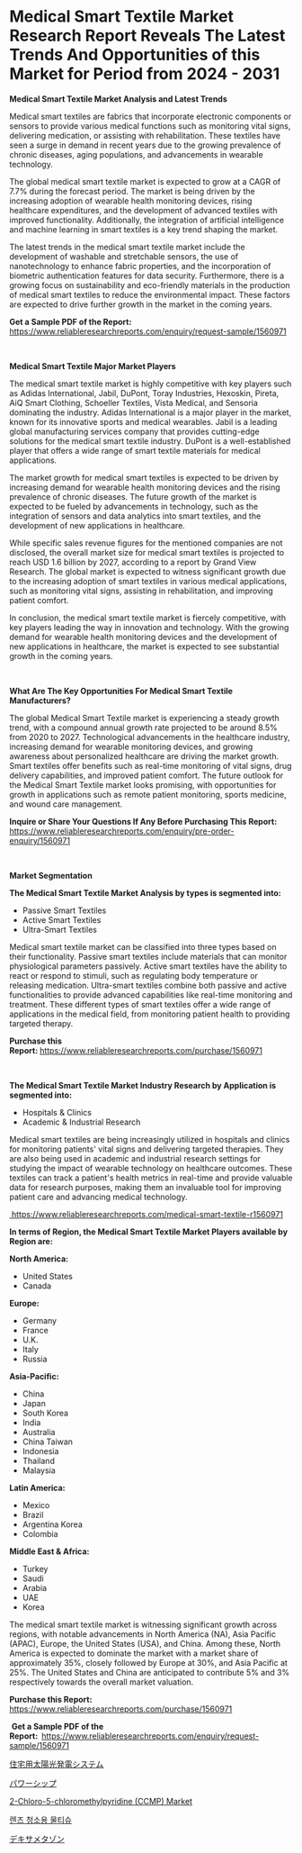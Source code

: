 <p><h1>Medical Smart Textile Market Research Report Reveals The Latest Trends And Opportunities of this Market for Period from 2024 - 2031</h1></p><p><strong>Medical Smart Textile Market Analysis and Latest Trends</strong></p>
<p><p>Medical smart textiles are fabrics that incorporate electronic components or sensors to provide various medical functions such as monitoring vital signs, delivering medication, or assisting with rehabilitation. These textiles have seen a surge in demand in recent years due to the growing prevalence of chronic diseases, aging populations, and advancements in wearable technology.</p><p>The global medical smart textile market is expected to grow at a CAGR of 7.7% during the forecast period. The market is being driven by the increasing adoption of wearable health monitoring devices, rising healthcare expenditures, and the development of advanced textiles with improved functionality. Additionally, the integration of artificial intelligence and machine learning in smart textiles is a key trend shaping the market.</p><p>The latest trends in the medical smart textile market include the development of washable and stretchable sensors, the use of nanotechnology to enhance fabric properties, and the incorporation of biometric authentication features for data security. Furthermore, there is a growing focus on sustainability and eco-friendly materials in the production of medical smart textiles to reduce the environmental impact. These factors are expected to drive further growth in the market in the coming years.</p></p>
<p><strong>Get a Sample PDF of the Report:&nbsp;</strong> <a href="https://www.reliableresearchreports.com/enquiry/request-sample/1560971">https://www.reliableresearchreports.com/enquiry/request-sample/1560971</a></p>
<p>&nbsp;</p>
<p><strong>Medical Smart Textile Major Market Players</strong></p>
<p><p>The medical smart textile market is highly competitive with key players such as Adidas International, Jabil, DuPont, Toray Industries, Hexoskin, Pireta, AiQ Smart Clothing, Schoeller Textiles, Vista Medical, and Sensoria dominating the industry. Adidas International is a major player in the market, known for its innovative sports and medical wearables. Jabil is a leading global manufacturing services company that provides cutting-edge solutions for the medical smart textile industry. DuPont is a well-established player that offers a wide range of smart textile materials for medical applications.</p><p>The market growth for medical smart textiles is expected to be driven by increasing demand for wearable health monitoring devices and the rising prevalence of chronic diseases. The future growth of the market is expected to be fueled by advancements in technology, such as the integration of sensors and data analytics into smart textiles, and the development of new applications in healthcare.</p><p>While specific sales revenue figures for the mentioned companies are not disclosed, the overall market size for medical smart textiles is projected to reach USD 1.6 billion by 2027, according to a report by Grand View Research. The global market is expected to witness significant growth due to the increasing adoption of smart textiles in various medical applications, such as monitoring vital signs, assisting in rehabilitation, and improving patient comfort.</p><p>In conclusion, the medical smart textile market is fiercely competitive, with key players leading the way in innovation and technology. With the growing demand for wearable health monitoring devices and the development of new applications in healthcare, the market is expected to see substantial growth in the coming years.</p></p>
<p>&nbsp;</p>
<p><strong>What Are The Key Opportunities For Medical Smart Textile Manufacturers?</strong></p>
<p><p>The global Medical Smart Textile market is experiencing a steady growth trend, with a compound annual growth rate projected to be around 8.5% from 2020 to 2027. Technological advancements in the healthcare industry, increasing demand for wearable monitoring devices, and growing awareness about personalized healthcare are driving the market growth. Smart textiles offer benefits such as real-time monitoring of vital signs, drug delivery capabilities, and improved patient comfort. The future outlook for the Medical Smart Textile market looks promising, with opportunities for growth in applications such as remote patient monitoring, sports medicine, and wound care management.</p></p>
<p><strong>Inquire or Share Your Questions If Any Before Purchasing This Report:</strong> <a href="https://www.reliableresearchreports.com/enquiry/pre-order-enquiry/1560971">https://www.reliableresearchreports.com/enquiry/pre-order-enquiry/1560971</a></p>
<p>&nbsp;</p>
<p><strong>Market Segmentation</strong></p>
<p><strong>The Medical Smart Textile Market Analysis by types is segmented into:</strong></p>
<p><ul><li>Passive Smart Textiles</li><li>Active Smart Textiles</li><li>Ultra-Smart Textiles</li></ul></p>
<p><p>Medical smart textile market can be classified into three types based on their functionality. Passive smart textiles include materials that can monitor physiological parameters passively. Active smart textiles have the ability to react or respond to stimuli, such as regulating body temperature or releasing medication. Ultra-smart textiles combine both passive and active functionalities to provide advanced capabilities like real-time monitoring and treatment. These different types of smart textiles offer a wide range of applications in the medical field, from monitoring patient health to providing targeted therapy.</p></p>
<p><strong>Purchase this Report:&nbsp;</strong><a href="https://www.reliableresearchreports.com/purchase/1560971">https://www.reliableresearchreports.com/purchase/1560971</a></p>
<p>&nbsp;</p>
<p><strong>The Medical Smart Textile Market Industry Research by Application is segmented into:</strong></p>
<p><ul><li>Hospitals & Clinics</li><li>Academic & Industrial Research</li></ul></p>
<p><p>Medical smart textiles are being increasingly utilized in hospitals and clinics for monitoring patients' vital signs and delivering targeted therapies. They are also being used in academic and industrial research settings for studying the impact of wearable technology on healthcare outcomes. These textiles can track a patient's health metrics in real-time and provide valuable data for research purposes, making them an invaluable tool for improving patient care and advancing medical technology.</p></p>
<p><a href="https://www.reliableresearchreports.com/medical-smart-textile-r1560971">&nbsp;https://www.reliableresearchreports.com/medical-smart-textile-r1560971</a></p>
<p><strong>In terms of Region, the Medical Smart Textile Market Players available by Region are:</strong></p>
<p>
    <p> <strong> North America: </strong>
        <ul>
            <li>United States</li>
            <li>Canada</li>
        </ul>
        </p> 
    <p> <strong> Europe: </strong>
        <ul>
            <li>Germany</li>
            <li>France</li>
            <li>U.K.</li>
            <li>Italy</li>
            <li>Russia</li>
        </ul>
        </p> 
    <p> <strong> Asia-Pacific: </strong>
        <ul>
            <li>China</li>
            <li>Japan</li>
            <li>South Korea</li>
            <li>India</li>
            <li>Australia</li>
            <li>China Taiwan</li>
            <li>Indonesia</li>
            <li>Thailand</li>
            <li>Malaysia</li>
        </ul>
        </p> 
    <p> <strong> Latin America: </strong>
        <ul>
            <li>Mexico</li>
            <li>Brazil</li>
            <li>Argentina Korea</li>
            <li>Colombia</li>
        </ul>
        </p> 
    <p> <strong> Middle East & Africa: </strong>
        <ul>
            <li>Turkey</li>
            <li>Saudi</li>
            <li>Arabia</li>
            <li>UAE</li>
            <li>Korea</li>
        </ul>
    </p>
    </p>
<p><p>The medical smart textile market is witnessing significant growth across regions, with notable advancements in North America (NA), Asia Pacific (APAC), Europe, the United States (USA), and China. Among these, North America is expected to dominate the market with a market share of approximately 35%, closely followed by Europe at 30%, and Asia Pacific at 25%. The United States and China are anticipated to contribute 5% and 3% respectively towards the overall market valuation.</p></p>
<p><strong>Purchase this Report: </strong><a href="https://www.reliableresearchreports.com/purchase/1560971">https://www.reliableresearchreports.com/purchase/1560971</a></p>
<p>&nbsp;<strong>Get a Sample PDF of the Report:&nbsp;&nbsp;</strong><a href="https://www.reliableresearchreports.com/enquiry/request-sample/1560971">https://www.reliableresearchreports.com/enquiry/request-sample/1560971</a></p>
<p><strong></strong></p>
<p><p><a href="https://github.com/FrancoWeber2023/Market-Research-Report-List-1/blob/main/267848446497.md">住宅用太陽光発電システム</a></p><p><a href="https://github.com/kegley4963/Market-Research-Report-List-1/blob/main/806853246496.md">パワーシップ</a></p><p><a href="https://issuu.com/reportprime-2/docs/2-chloro-5-chloromethylpyridine-ccmp-market-size-2">2-Chloro-5-chloromethylpyridine (CCMP) Market</a></p><p><a href="https://medium.com/@adonispellea2022/%EB%A0%8C%EC%A6%88-%EC%B2%AD%EC%86%8C-%EC%9B%90%EB%8B%A8-%EC%8B%9C%EC%9E%A5-%EB%8F%99%ED%96%A5-%EB%B0%8F-%EC%8B%9C%EC%9E%A5-%EB%B6%84%EC%84%9D%EC%9D%80-2024-2031%EB%85%84%EA%B9%8C%EC%A7%80-%EC%98%88%EC%B8%A1%EB%90%A9%EB%8B%88%EB%8B%A4-3fe86044ec20">렌즈 청소용 물티슈</a></p><p><a href="https://medium.com/@slbola/%E3%83%87%E3%82%AD%E3%82%B5%E3%83%A1%E3%82%BF%E3%82%BE%E3%83%B3%E5%B8%82%E5%A0%B4%E8%A6%8F%E6%A8%A1-%E3%83%9E%E3%83%BC%E3%82%B1%E3%83%83%E3%83%88%E3%81%AE%E5%B1%95%E6%9C%9B%E3%81%8A%E3%82%88%E3%81%B3%E5%B8%82%E5%A0%B4%E4%BA%88%E6%B8%AC-2024%E5%B9%B4%E3%81%8B%E3%82%892031%E5%B9%B4-dc58b4c018f3">デキサメタゾン</a></p></p>